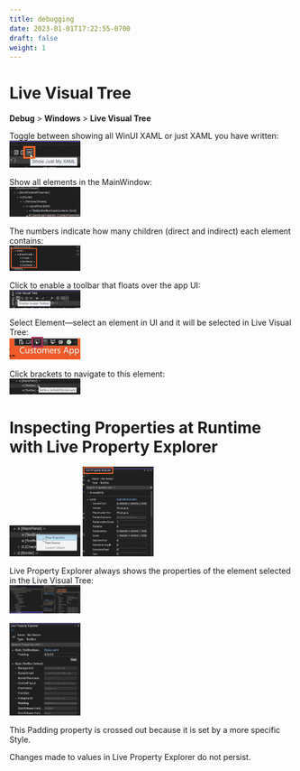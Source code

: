 ```yaml
---
title: debugging
date: 2023-01-01T17:22:55-0700
draft: false
weight: 1
---
```

# Live Visual Tree
**Debug** > **Windows** > **Live Visual Tree**

Toggle between showing all WinUI XAML or just XAML you have written:  
<img alt="A screenshot depicting the above." src="Debugging-image1.png" width="25%" height="25%" />    

Show all elements in the MainWindow:  
<img alt="A screenshot depicting the above." src="Debugging-image2.png" width="25%" height="25%" />    

The numbers indicate how many children (direct and indirect) each element contains:  
<img alt="A screenshot depicting the above." src="Debugging-image3.png" width="25%" height="25%" />    

Click to enable a toolbar that floats over the app UI:  
<img alt="A screenshot depicting the above." src="Debugging-image4.png" width="25%" height="25%" />  

Select Element—select an element in UI and it will be selected in Live Visual Tree:  
<img alt="A screenshot depicting the above." src="Debugging-image5.png" width="25%" height="25%" />  

Click brackets to navigate to this element:  
<img alt="A screenshot depicting the above." src="Debugging-image6.png" width="25%" height="25%" />  

# Inspecting Properties at Runtime with Live Property Explorer
<img alt="A screenshot depicting the above." src="Debugging-image7.png" width="25%" height="25%" />  

<img alt="A screenshot depicting the above." src="Debugging-image8.png" width="25%" height="25%" />  

Live Property Explorer always shows the properties of the element selected in the Live Visual Tree:  
<img alt="A screenshot depicting the above." src="Debugging-image9.png" width="25%" height="25%" />   

<img alt="A screenshot depicting the above." src="Debugging-image10.png" width="25%" height="25%" />   

This Padding property is crossed out because it is set by a more specific Style.  

Changes made to values in Live Property Explorer do not persist.  
